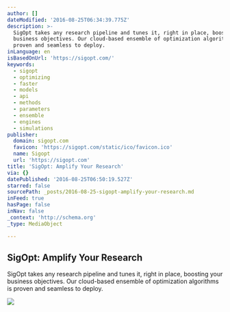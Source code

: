 ```yaml
---
author: []
dateModified: '2016-08-25T06:34:39.775Z'
description: >-
  SigOpt takes any research pipeline and tunes it, right in place, boosting your
  business objectives. Our cloud-based ensemble of optimization algorithms is
  proven and seamless to deploy.
inLanguage: en
isBasedOnUrl: 'https://sigopt.com/'
keywords:
  - sigopt
  - optimizing
  - faster
  - models
  - api
  - methods
  - parameters
  - ensemble
  - engines
  - simulations
publisher:
  domain: sigopt.com
  favicon: 'https://sigopt.com/static/ico/favicon.ico'
  name: Sigopt
  url: 'https://sigopt.com'
title: 'SigOpt: Amplify Your Research'
via: {}
datePublished: '2016-08-25T06:50:19.527Z'
starred: false
sourcePath: _posts/2016-08-25-sigopt-amplify-your-research.md
inFeed: true
hasPage: false
inNav: false
_context: 'http://schema.org'
_type: MediaObject

---
```

<article style=""><h1>SigOpt: Amplify Your Research</h1><p>SigOpt takes any research pipeline and tunes it, right in place, boosting your business objectives. Our cloud-based ensemble of optimization algorithms is proven and seamless to deploy.</p><img src="https://sigopt.ninja/e6b11dffc0fd4808453ef5988c001f40a2e1b7ed/img/integration-logos.gif" /></article>
